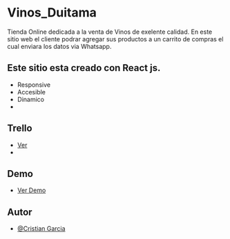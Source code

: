 
# Vinos_Duitama

Tienda Online dedicada a la venta de Vinos de exelente calidad. 
En este sitio web el cliente podrar agregar sus productos a un carrito de compras el cual enviara los datos via Whatsapp.


## Este sitio esta creado con React js.

 - Responsive
 - Accesible
 - Dinamico
 - 
 ## Trello
 - [Ver]([https://visionary-tarsier-2b05ca.netlify.app/](https://trello.com/invite/b/telloVQQ/ATTIb1caaf5ef8b5e6eade99dfccf4f5db0c3F2205D5/tienda-virtual))
 - 
## Demo
 - [Ver Demo ](https://visionary-tarsier-2b05ca.netlify.app/)

## Autor

- [@Cristian Garcia](https://portfolio-cristian-garcia.netlify.app/)

